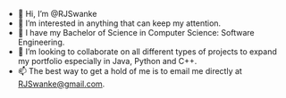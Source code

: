 - 👋 Hi, I’m @RJSwanke
- 👀 I’m interested in anything that can keep my attention.
- 🌱 I have my Bachelor of Science in Computer Science: Software Engineering.
- 💞️ I’m looking to collaborate on all different types of projects to expand my portfolio especially in Java, Python and C++.
- 📫 The best way to get a hold of me is to email me directly at RJSwanke@gmail.com.


<!---
RJSwanke/RJSwanke is a ✨ special ✨ repository because its `README.md` (this file) appears on your GitHub profile.
You can click the Preview link to take a look at your changes.
--->
